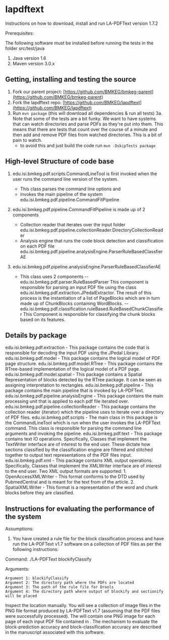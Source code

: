 lapdftext
=========

Instructions on how to download, install and run LA-PDFText version 1.7.2

Prerequisites:

The following software must be installed before running the tests in the folder src/test/java

1) Java version 1.6
2) Maven version 3.0.x 

Getting, installing and testing the source
------------------------------------------

1. Fork our parent project: [https://github.com/BMKEG/bmkeg-parent](https://github.com/BMKEG/bmkeg-parent)
2. Fork the lapdftext repo: [https://github.com/BMKEG/lapdftext](https://github.com/BMKEG/lapdftext) 
3. Run `mvn package` (this will download all dependencies & run all tests)
3a. Note that some of the tests are a bit funky. We want to have systems that can 
    watch directories and parse PDFs as they're put into them. This means that there
    are tests that count over the course of a minute and then add and remove PDF files
    from watched directories. This is a bit of pain to watch.
    - to avoid this and just build the code run `mvn -DskipTests package`
            
High-level Structure of code base
---------------------------------

1. edu.isi.bmkeg.pdf.scripts.CommandLineTool is first invoked when the user runs the command line version of the system.
   - This class parses the command line options and 
   - invokes the main pipeline of the system edu.isi.bmkeg.pdf.pipeline.CommandFitPipeline

2. edu.isi.bmkeg.pdf.pipeline.CommandFitPipeline is made up of 2 components 
   - Collection reader that iterates over the input folder edu.isi.bmkeg.pdf.pipeline.collectionReader.DirectoryCollectionReader
   - Analysis engine that runs the code block detection and classification on each PDF file edu.isi.bmkeg.pdf.pipeline.analysisEngine.ParserRuleBasedClassfierAE
   
3. edu.isi.bmkeg.pdf.pipeline.analysisEngine.ParserRuleBasedClassfierAE  
   - This class uses 2 components 
     -- edu.isi.bmkeg.pdf.parser.RuleBasedParser 
     	This component is responsible for parsing an input PDF file using the class edu.isi.bmkeg.pdf.extraction.JPedalExtractor. 
        The result of this process is the instantiation of a list of PageBlocks which are in turn made up of ChunkBlocks containing WordBlocks.
     -- edu.isi.bmkeg.pdf.classification.ruleBased.RuleBasedChunkClassifier
        This Component is responsible for classifying the chunk blocks based on its features. 
     
Details by package
------------------
edu.isi.bmkeg.pdf.extraction - This package contains the code that is responsible for decoding the input PDF using the JPedal Library.
edu.isi.bmkeg.pdf.model - This package contains the logical model of PDF page structure.
edu.isi.bmkeg.pdf.model.RTree - This package contains the RTree-based implementation of the logical model of a PDF page. 
edu.isi.bmkeg.pdf.model.spatial - This package contains a Spatial Representation of blocks detected by the RTree package. It can be seen as assigning interpretation to rectangles. 
edu.isi.bmkeg.pdf.pipeline - This package contains the main pipeline that is invoked by LA-PDFText. 
edu.isi.bmkeg.pdf.pipeline.analysisEngine - This package contains the main processing unit that is applied to each pdf file iterated over.
edu.isi.bmkeg.pdf.pipeline.collectionReader - This package contains the collection reader (iterator) which the pipeline uses to iterate over a directory of PDF files. 
edu.isi.bmkeg.pdf.scripts - The main class in this package is the CommandLineTool which is run when the user invokes the LA-PDFText command. This class is responsible for parsing the command line arguments and invoking the pipeline. 
edu.isi.bmkeg.pdf.text - This package contains text IO operations. Specifically, Classes that implement the TextWriter interface are of interest to the end user. These dictate how sections classified by the classification engine are filtered and stitched together to output text representations of the PDF files input.
edu.isi.bmkeg.pdf.xml - This package contains XML output operations. Specifically, Classes that implement the XMLWriter interface are of interest to the end user. Two XML output formats are supported:
                        1. OpenAccessXMLWriter - This format conforms to the DTD used by PubmedCentral and is meant for the text from of the article.
                        2. SpatialXMLWriter - This format is a representation of the word and chunk blocks before they are classified.

Instructions for evaluating the performance of the system
---------------------------------------------------------

Assumptions:

1. You have created a rule file for the block classification process and have run the LA-PDFText v1.7 software on a collection of PDF files 
as per the following instructions:

Command: ./LA-PDFText blockifyClassify <inputFolder> <ruleFile> <outputFolder>

Arguments:

    Argument 1: blockifyClassify
    Argument 2: The directory path where the PDFs are located
    Argument 3: The path of the rule file for Drools
    Argument 4: The directory path where output of blockify and sectionify will be placed 

Inspect the <outputFolder> location manually. You will see a collection of image files in the PNG file format produced by LA-PDFText v1.7 (assuming that the PDF files were successfully processed).
The <outputFolder> will contain one PNG image for each page of each input PDF file contained in <inputFolder>. 
The mechanism to evaluate the block-prediction accuracy and block-classification accuracy are described in the manuscript associated with this software. 

